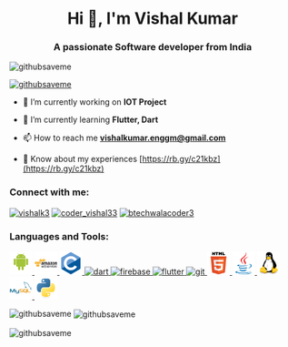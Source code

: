<h1 align="center">Hi 👋, I'm Vishal Kumar</h1>
<h3 align="center">A passionate Software developer from India</h3>

<p align="left"> <img src="https://komarev.com/ghpvc/?username=githubsaveme&label=Profile%20views&color=0e75b6&style=flat" alt="githubsaveme" /> </p>

<p align="left"> <a href="https://github.com/ryo-ma/github-profile-trophy"><img src="https://github-profile-trophy.vercel.app/?username=githubsaveme" alt="githubsaveme" /></a> </p>

- 🔭 I’m currently working on **IOT Project**

- 🌱 I’m currently learning **Flutter, Dart**

- 📫 How to reach me **vishalkumar.enggm@gmail.com**

- 📄 Know about my experiences [https://rb.gy/c21kbz](https://rb.gy/c21kbz)

<h3 align="left">Connect with me:</h3>
<p align="left">
<a href="https://linkedin.com/in/vishalk3" target="blank"><img align="center" src="https://raw.githubusercontent.com/rahuldkjain/github-profile-readme-generator/master/src/images/icons/Social/linked-in-alt.svg" alt="vishalk3" height="30" width="40" /></a>
<a href="https://www.codechef.com/users/coder_vishal33" target="blank"><img align="center" src="https://cdn.jsdelivr.net/npm/simple-icons@3.1.0/icons/codechef.svg" alt="coder_vishal33" height="30" width="40" /></a>
<a href="https://www.hackerrank.com/btechwalacoder3" target="blank"><img align="center" src="https://raw.githubusercontent.com/rahuldkjain/github-profile-readme-generator/master/src/images/icons/Social/hackerrank.svg" alt="btechwalacoder3" height="30" width="40" /></a>
</p>

<h3 align="left">Languages and Tools:</h3>
<p align="left"> <a href="https://developer.android.com" target="_blank" rel="noreferrer"> <img src="https://raw.githubusercontent.com/devicons/devicon/master/icons/android/android-original-wordmark.svg" alt="android" width="40" height="40"/> </a> <a href="https://aws.amazon.com" target="_blank" rel="noreferrer"> <img src="https://raw.githubusercontent.com/devicons/devicon/master/icons/amazonwebservices/amazonwebservices-original-wordmark.svg" alt="aws" width="40" height="40"/> </a> <a href="https://www.cprogramming.com/" target="_blank" rel="noreferrer"> <img src="https://raw.githubusercontent.com/devicons/devicon/master/icons/c/c-original.svg" alt="c" width="40" height="40"/> </a> <a href="https://dart.dev" target="_blank" rel="noreferrer"> <img src="https://www.vectorlogo.zone/logos/dartlang/dartlang-icon.svg" alt="dart" width="40" height="40"/> </a> <a href="https://firebase.google.com/" target="_blank" rel="noreferrer"> <img src="https://www.vectorlogo.zone/logos/firebase/firebase-icon.svg" alt="firebase" width="40" height="40"/> </a> <a href="https://flutter.dev" target="_blank" rel="noreferrer"> <img src="https://www.vectorlogo.zone/logos/flutterio/flutterio-icon.svg" alt="flutter" width="40" height="40"/> </a> <a href="https://git-scm.com/" target="_blank" rel="noreferrer"> <img src="https://www.vectorlogo.zone/logos/git-scm/git-scm-icon.svg" alt="git" width="40" height="40"/> </a> <a href="https://www.w3.org/html/" target="_blank" rel="noreferrer"> <img src="https://raw.githubusercontent.com/devicons/devicon/master/icons/html5/html5-original-wordmark.svg" alt="html5" width="40" height="40"/> </a> <a href="https://www.java.com" target="_blank" rel="noreferrer"> <img src="https://raw.githubusercontent.com/devicons/devicon/master/icons/java/java-original.svg" alt="java" width="40" height="40"/> </a> <a href="https://www.linux.org/" target="_blank" rel="noreferrer"> <img src="https://raw.githubusercontent.com/devicons/devicon/master/icons/linux/linux-original.svg" alt="linux" width="40" height="40"/> </a> <a href="https://www.mysql.com/" target="_blank" rel="noreferrer"> <img src="https://raw.githubusercontent.com/devicons/devicon/master/icons/mysql/mysql-original-wordmark.svg" alt="mysql" width="40" height="40"/> </a> <a href="https://www.python.org" target="_blank" rel="noreferrer"> <img src="https://raw.githubusercontent.com/devicons/devicon/master/icons/python/python-original.svg" alt="python" width="40" height="40"/> </a> </p>

<p><img align="left" src="https://github-readme-stats.vercel.app/api/top-langs?username=githubsaveme&show_icons=true&locale=en&layout=compact" alt="githubsaveme" /></p>

<p>&nbsp;<img align="center" src="https://github-readme-stats.vercel.app/api?username=githubsaveme&show_icons=true&locale=en" alt="githubsaveme" /></p>

<p><img align="center" src="https://github-readme-streak-stats.herokuapp.com/?user=githubsaveme&" alt="githubsaveme" /></p>

